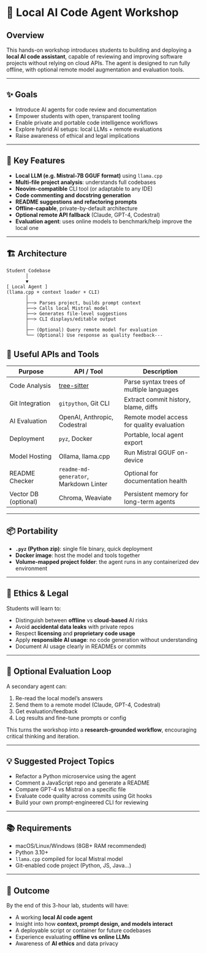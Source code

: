 # 🧠 Local AI Code Agent Workshop

## Overview

This hands-on workshop introduces students to building and deploying a **local AI code assistant**, capable of reviewing and improving software projects without relying on cloud APIs. The agent is designed to run fully offline, with optional remote model augmentation and evaluation tools.

---

## ✨ Goals

- Introduce AI agents for code review and documentation
- Empower students with open, transparent tooling
- Enable private and portable code intelligence workflows
- Explore hybrid AI setups: local LLMs + remote evaluations
- Raise awareness of ethical and legal implications

---

## 🔧 Key Features

- **Local LLM (e.g. Mistral-7B GGUF format)** using `llama.cpp`
- **Multi-file project analysis**: understands full codebases
- **Neovim-compatible** CLI tool (or adaptable to any IDE)
- **Code commenting and docstring generation**
- **README suggestions and refactoring prompts**
- **Offline-capable**, private-by-default architecture
- **Optional remote API fallback** (Claude, GPT-4, Codestral)
- **Evaluation agent**: uses online models to benchmark/help improve the local one

---

## 🏗️ Architecture

```text
Student Codebase
       │
       ▼
[ Local Agent ]
(llama.cpp + context loader + CLI)
       │
       ├──> Parses project, builds prompt context
       ├──> Calls local Mistral model
       ├──> Generates file-level suggestions
       ├──> CLI displays/editable output
       │
       ├── (Optional) Query remote model for evaluation
       └── (Optional) Use response as quality feedback---
```

## 🔌 Useful APIs and Tools

| Purpose              | API / Tool                                    | Description                                |
| -------------------- | --------------------------------------------- | ------------------------------------------ |
| Code Analysis        | [tree-sitter](https://tree-sitter.github.io/) | Parse syntax trees of multiple languages   |
| Git Integration      | `gitpython`, Git CLI                          | Extract commit history, blame, diffs       |
| AI Evaluation        | OpenAI, Anthropic, Codestral                  | Remote model access for quality evaluation |
| Deployment           | `pyz`, Docker                                 | Portable, local agent export               |
| Model Hosting        | Ollama, llama.cpp                             | Run Mistral GGUF on-device                 |
| README Checker       | `readme-md-generator`, Markdown Linter        | Optional for documentation health          |
| Vector DB (optional) | Chroma, Weaviate                              | Persistent memory for long-term agents     |

---

## 📦 Portability

- **`.pyz` (Python zip)**: single file binary, quick deployment
- **Docker image**: host the model and tools together
- **Volume-mapped project folder**: the agent runs in any containerized dev environment

---

## 🔐 Ethics & Legal

Students will learn to:

- Distinguish between **offline** vs **cloud-based** AI risks
- Avoid **accidental data leaks** with private repos
- Respect **licensing** and **proprietary code usage**
- Apply **responsible AI usage**: no code generation without understanding
- Document AI usage clearly in READMEs or commits

---

## 🧪 Optional Evaluation Loop

A secondary agent can:

1. Re-read the local model’s answers
2. Send them to a remote model (Claude, GPT-4, Codestral)
3. Get evaluation/feedback
4. Log results and fine-tune prompts or config

This turns the workshop into a **research-grounded workflow**, encouraging critical thinking and iteration.

---

## 💡 Suggested Project Topics

- Refactor a Python microservice using the agent
- Comment a JavaScript repo and generate a README
- Compare GPT-4 vs Mistral on a specific file
- Evaluate code quality across commits using Git hooks
- Build your own prompt-engineered CLI for reviewing

---

## 📚 Requirements

- macOS/Linux/Windows (8GB+ RAM recommended)
- Python 3.10+
- `llama.cpp` compiled for local Mistral model
- Git-enabled code project (Python, JS, Java…)

---

## 🏁 Outcome

By the end of this 3-hour lab, students will have:

- A working **local AI code agent**
- Insight into how **context, prompt design, and models interact**
- A deployable script or container for future codebases
- Experience evaluating **offline vs online LLMs**
- Awareness of **AI ethics** and data privacy
